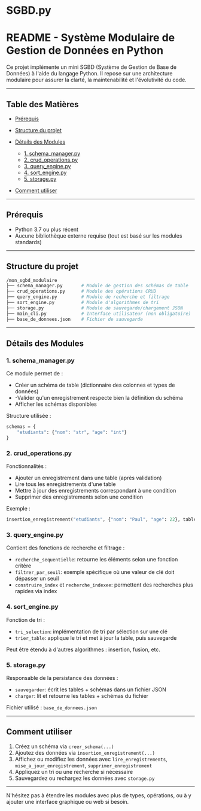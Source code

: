 # SGBD.py
# README - Système Modulaire de Gestion de Données en Python

Ce projet implémente un mini SGBD (Système de Gestion de Base de Données) à l'aide du langage Python. Il repose sur une architecture modulaire pour assurer la clarté, la maintenabilité et l'évolutivité du code.

---

## Table des Matières

* [Prérequis](#prérequis)
* [Structure du projet](#structure-du-projet)
* [Détails des Modules](#détails-des-modules)

  * [1. schema\_manager.py](#1-schema_managerpy)
  * [2. crud\_operations.py](#2-crud_operationspy)
  * [3. query\_engine.py](#3-query_enginepy)
  * [4. sort\_engine.py](#4-sort_enginepy)
  * [5. storage.py](#5-storagepy)
* [Comment utiliser](#comment-utiliser)

---

## Prérequis

* Python 3.7 ou plus récent
* Aucune bibliothèque externe requise (tout est basé sur les modules standards)

---

## Structure du projet

```bash
/mon_sgbd_modulaire
├── schema_manager.py       # Module de gestion des schémas de table
├── crud_operations.py      # Module des opérations CRUD
├── query_engine.py         # Module de recherche et filtrage
├── sort_engine.py          # Module d'algorithmes de tri
├── storage.py              # Module de sauvegarde/chargement JSON
├── main_cli.py             # Interface utilisateur (non obligatoire)
├── base_de_donnees.json    # Fichier de sauvegarde
```

---

## Détails des Modules

### 1. schema\_manager.py

Ce module permet de :

* Créer un schéma de table (dictionnaire des colonnes et types de données)
* -Valider qu'un enregistrement respecte bien la définition du schéma
* Afficher les schémas disponibles

Structure utilisée :

```python
schemas = {
    "etudiants": {"nom": "str", "age": "int"}
}
```

### 2. crud\_operations.py

Fonctionnalités :

* Ajouter un enregistrement dans une table (après validation)
* Lire tous les enregistrements d'une table
* Mettre à jour des enregistrements correspondant à une condition
* Supprimer des enregistrements selon une condition

Exemple :

```python
insertion_enregistrement("etudiants", {"nom": "Paul", "age": 22}, tables)
```

### 3. query\_engine.py

Contient des fonctions de recherche et filtrage :

* `recherche_sequentielle`: retourne les éléments selon une fonction critère
* `filtrer_par_seuil`: exemple spécifique où une valeur de clé doit dépasser un seuil
* `construire_index` et `recherche_indexee`: permettent des recherches plus rapides via index

### 4. sort\_engine.py

Fonction de tri :

* `tri_selection`: implémentation de tri par sélection sur une clé
* `trier_table`: applique le tri et met à jour la table, puis sauvegarde

Peut être étendu à d'autres algorithmes : insertion, fusion, etc.

### 5. storage.py

Responsable de la persistance des données :

* `sauvegarder`: écrit les tables + schémas dans un fichier JSON
* `charger`: lit et retourne les tables + schémas du fichier

Fichier utilisé : `base_de_donnees.json`

---

## Comment utiliser

1. Créez un schéma via `creer_schema(...)`
2. Ajoutez des données via `insertion_enregistrement(...)`
3. Affichez ou modifiez les données avec `lire_enregistrements`, `mise_a_jour_enregistrement`, `supprimer_enregistrement`
4. Appliquez un tri ou une recherche si nécessaire
5. Sauvegardez ou rechargez les données avec `storage.py`

---

N'hésitez pas à étendre les modules avec plus de types, opérations, ou à y ajouter une interface graphique ou web si besoin.
